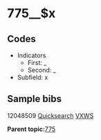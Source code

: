 # 775\_\_$x

## Codes

-   Indicators
    -   First: \_
    -   Second: \_
-   Subfield: x

## Sample bibs

12048509 [Quicksearch](https://search.library.yale.edu/catalog/12048509) [VXWS](http://prodorbis.library.yale.edu:7014/vxws/GetHoldingsService?bibId=12048509)

**Parent topic:**[775](../../tags/775/775.md)

